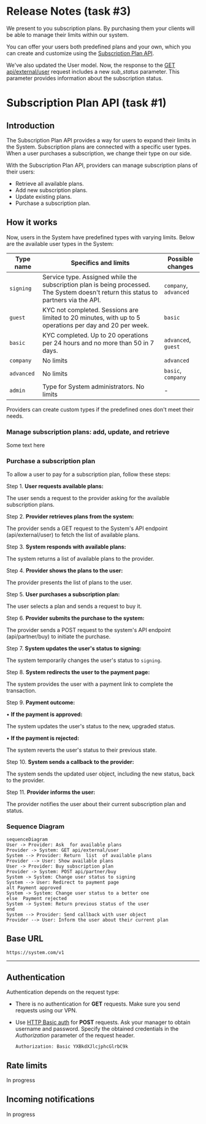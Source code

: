 
# Release Notes (task #3)

We present to you subscription plans. By purchasing them your clients will be able to manage their limits within our system.

You can offer your users both predefined plans and your own, which you can create and customize using the [Subscription Plan API](https://app.swaggerhub.com/apis/ALEXEY0127/subscription-plan_api/1.0.0).

We've also updated the User model. Now, the response to the [GET api/external/user](https://app.swaggerhub.com/apis/ALEXEY0127/subscription-plan_api/1.0.0) request includes a new *sub_status* parameter. This parameter provides information about the subscription status.


# Subscription Plan API (task #1)

## Introduction

The Subscription Plan API provides a way for users to expand their limits in the System. Subscription plans are connected with a specific user types. When a user purchases a subscription, we change their type on our side.

With the Subscription Plan API, providers can manage subscription plans of their users: 

- Retrieve all available plans.
- Add new subscription plans.
- Update existing plans.
- Purchase a subscription plan.

## How it works

Now, users in the System have predefined types with varying limits. Below are the available user types in the System:


|Type name     |Specifics and limits                       |Possible changes                         |
|----------------|-------------------------------|-----------------------------|
|`signing`           |Service type. Assigned while the subscription plan is being processed. The System doesn't return this status to partners via the API.|`company`, `advanced`             |
|`guest`           |KYC not completed. Sessions are limited to 20 minutes, with up to 5 operations per day and 20 per week.|`basic`            |
|`basic`           |KYC completed. Up to 20 operations per 24 hours and no more than 50 in 7 days.|`advanced`, `guest`            |`advanced`, `guest`
|`company`         |No limits|`advanced`|
|`advanced`        |No limits|`basic`, `company`|
|`admin`        |Type for System administrators. No limits|-|

Providers can create custom types if the predefined ones don't meet their needs.

### Manage subscription plans: add, update, and retrieve

Some text here


### Purchase a subscription plan

To allow a user to pay for a subscription plan, follow these steps:

Step 1.  **User requests available plans:**

The user sends a request to the provider asking for the available subscription plans.

Step 2.  **Provider retrieves plans from the system:**

The provider sends a GET request to the System's API endpoint (api/external/user) to fetch the list of available plans.

Step 3.  **System responds with available plans:**

The system returns a list of available plans to the provider.

Step 4.  **Provider shows the plans to the user:**

The provider presents the list of plans to the user.

Step 5.  **User purchases a subscription plan:**

The user selects a plan and sends a request to buy it.

Step 6.  **Provider submits the purchase to the system:**

The provider sends a POST request to the system's API endpoint (api/partner/buy) to initiate the purchase.

Step 7.  **System updates the user's status to signing:**

The system temporarily changes the user's status to `signing`.

Step 8.  **System redirects the user to the payment page:**

The system provides the user with a payment link to complete the transaction.

Step 9.  **Payment outcome:**

•  **If the payment is approved:**

The system updates the user's status to the new, upgraded status.

•  **If the payment is rejected:**

The system reverts the user's status to their previous state.

Step 10.  **System sends a callback to the provider:**

The system sends the updated user object, including the new status, back to the provider.

Step 11.  **Provider informs the user:**

The provider notifies the user about their current subscription plan and status.

### Sequence Diagram

```mermaid
sequenceDiagram
User -> Provider: Ask  for available plans
Provider -> System: GET api/external/user
System --> Provider: Return  list  of available plans
Provider --> User: Show available plans
User -> Provider: Buy subscription plan
Provider -> System: POST api/partner/buy
System -> System: Change user status to signing
System --> User: Redirect to payment page
alt Payment approved
System -> System: Change user status to a better one
else  Payment rejected
System -> System: Return previous status of the user
end
System --> Provider: Send callback with user object
Provider --> User: Inform the user about their current plan
```

## Base URL

`https://system.com/v1`

---

## Authentication 

Authentication depends on the request type:

* There is no authentication for **GET** requests. Make sure you send requests using our VPN.

* Use [HTTP Basic auth](https://en.wikipedia.org/wiki/Basic_access_authentication) for **POST** requests. Ask your manager to obtain username and password. Specify the obtained credentials in the *Authorization* parameter of the request header.
    ```curl
    Authorization: Basic YXBkdXJlcjphcGlrbC9k 
    ```
## Rate limits

In progress

## Incoming notifications

In progress
